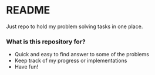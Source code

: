 # README #

Just repo to hold my problem solving tasks in one place. 

### What is this repository for? ###

* Quick and easy to find answer to some of the problems
* Keep track of my progress or implementations
* Have fun!
